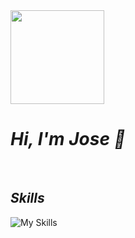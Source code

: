 <img src="https://github.com/user-attachments/assets/d8696757-12e7-4b6d-a59a-4c5aba7d8c11" style="width: 150px; height: auto;">

# *Hi, I'm Jose 👋*

<br>

## *Skills*
![My Skills](https://skillicons.dev/icons?i=js,html,css,react,tailwind,nodejs,express,mongodb,git,github,vscode,npm)

<br>






